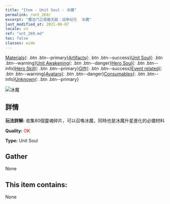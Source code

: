 ```yaml
---
title: "Item - Unit Soul - 冰魔"
permalink: /unt_269/
excerpt: "魔法门之英雄无敌：战争纪元  冰魔"
last_modified_at: 2021-06-07
locale: cn
ref: "unt_269.md"
toc: false
classes: wide
---
```

 [Materials](/ItemsCN/){: .btn .btn--primary}[Artifacts](/ItemsCN/Artifacts/){: .btn .btn--success}[Unit Soul](/ItemsCN/UnitSoul/){: .btn .btn--warning}[Unit Awakening](/ItemsCN/UnitAwakening/){: .btn .btn--danger}[Hero Soul](/ItemsCN/HeroSoul/){: .btn .btn--info}[Hero Skill](/ItemsCN/HeroSkill/){: .btn .btn--primary}[Gift](/ItemsCN/Gift/){: .btn .btn--success}[Event related](/ItemsCN/Events/){: .btn .btn--warning}[Avatars](/ItemsCN/Avatars/){: .btn .btn--danger}[Consumables](/ItemsCN/Consumables/){: .btn .btn--info}[Unknown](/ItemsCN/Unknown/){: .btn .btn--primary}

 ![冰魔](/images/u/ti_bingmo.jpg)

## 詳情
 **玩法詳解:** 收集80個靈魂碎片，可以召喚冰魔，同時也是冰魔升星進化的必備材料

 **Quality:** <span style="color: #FF0000">OK</span>

 **Type:** Unit Soul

## Gather

  None

## This item contains:

  None

